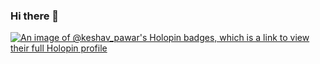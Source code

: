 ### Hi there 👋
[![An image of @keshav_pawar's Holopin badges, which is a link to view their full Holopin profile](https://holopin.me/keshav_pawar)](https://holopin.io/@keshav_pawar)

<!--
**keshavpawar/keshavpawar** is a ✨ _special_ ✨ repository because its `README.md` (this file) appears on your GitHub profile.

Here are some ideas to get you started:

- 🔭 I’m currently working on ...
- 🌱 I’m currently learning ...
- 👯 I’m looking to collaborate on ...
- 🤔 I’m looking for help with ...
- 💬 Ask me about ...
- 📫 How to reach me: ...
- 😄 Pronouns: ...
- ⚡ Fun fact: ...
-->
